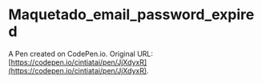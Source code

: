 # Maquetado_email_password_expired

A Pen created on CodePen.io. Original URL: [https://codepen.io/cintiatai/pen/JjXdyxR](https://codepen.io/cintiatai/pen/JjXdyxR).


